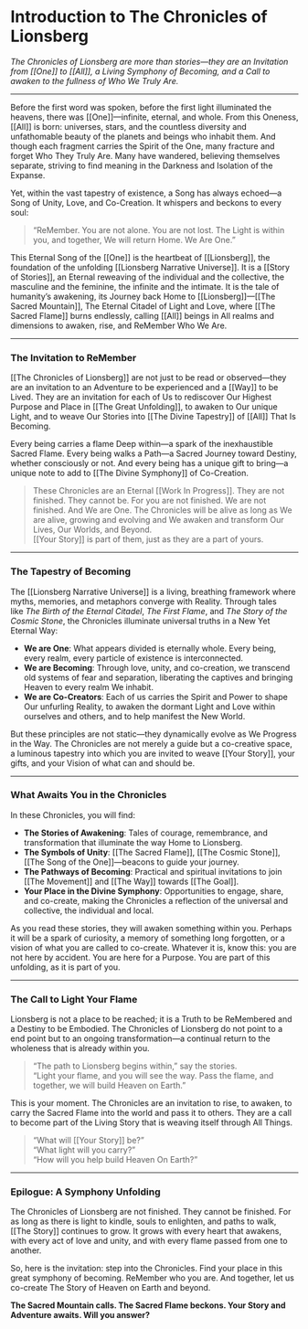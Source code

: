 # **Introduction to The Chronicles of Lionsberg**

_The Chronicles of Lionsberg are more than stories—they are an Invitation from [[One]] to [[All]], a Living Symphony of Becoming, and a Call to awaken to the fullness of Who We Truly Are._

---

Before the first word was spoken, before the first light illuminated the heavens, there was [[One]]—infinite, eternal, and whole. From this Oneness, [[All]] is born: universes, stars, and the countless diversity and unfathomable beauty of the planets and beings who inhabit them. And though each fragment carries the Spirit of the One, many fracture and forget Who They Truly Are. Many have wandered, believing themselves separate, striving to find meaning in the Darkness and Isolation of the Expanse.

Yet, within the vast tapestry of existence, a Song has always echoed—a Song of Unity, Love, and Co-Creation. It whispers and beckons to every soul:

> “ReMember. You are not alone. You are not lost. The Light is within you, and together, We will return Home. We Are One.”

This Eternal Song of the [[One]] is the heartbeat of [[Lionsberg]], the foundation of the unfolding [[Lionsberg Narrative Universe]]. It is a [[Story of Stories]], an Eternal reweaving of the individual and the collective, the masculine and the feminine, the infinite and the intimate. It is the tale of humanity’s awakening, its Journey back Home to [[Lionsberg]]—[[The Sacred Mountain]], The Eternal Citadel of Light and Love, where [[The Sacred Flame]] burns endlessly, calling [[All]] beings in All realms and dimensions to awaken, rise, and ReMember Who We Are.

---

### **The Invitation to ReMember**

[[The Chronicles of Lionsberg]] are not just to be read or observed—they are an invitation to an Adventure to be experienced and a [[Way]] to be Lived. They are an invitation for each of Us to rediscover Our Highest Purpose and Place in [[The Great Unfolding]], to awaken to Our unique Light, and to weave Our Stories into [[The Divine Tapestry]] of [[All]] That Is Becoming.

Every being carries a flame Deep within—a spark of the inexhaustible Sacred Flame. Every being walks a Path—a Sacred Journey toward Destiny, whether consciously or not. And every being has a unique gift to bring—a unique note to add to [[The Divine Symphony]] of Co-Creation.

> These Chronicles are an Eternal [[Work In Progress]]. They are not finished. They cannot be. For you are not finished. We are not finished. And We are One. 
> The Chronicles will be alive as long as We are alive, growing and evolving and We awaken and transform Our Lives, Our Worlds, and Beyond.  
> [[Your Story]] is part of them, just as they are a part of yours.    

---

### **The Tapestry of Becoming**

The [[Lionsberg Narrative Universe]] is a living, breathing framework where myths, memories, and metaphors converge with Reality. Through tales like _The Birth of the Eternal Citadel_, _The First Flame_, and _The Story of the Cosmic Stone_, the Chronicles illuminate universal truths in a New Yet Eternal Way:

- **We are One**: What appears divided is eternally whole. Every being, every realm, every particle of existence is interconnected.
- **We are Becoming**: Through love, unity, and co-creation, we transcend old systems of fear and separation, liberating the captives and bringing Heaven to every realm We inhabit. 
- **We are Co-Creators**: Each of us carries the Spirit and Power to shape Our unfurling Reality, to awaken the dormant Light and Love within ourselves and others, and to help manifest the New World.

But these principles are not static—they dynamically evolve as We Progress in the Way. The Chronicles are not merely a guide but a co-creative space, a luminous tapestry into which you are invited to weave [[Your Story]], your gifts, and your Vision of what can and should be.

---

### **What Awaits You in the Chronicles**

In these Chronicles, you will find:

- **The Stories of Awakening**: Tales of courage, remembrance, and transformation that illuminate the way Home to Lionsberg.
- **The Symbols of Unity**: [[The Sacred Flame]], [[The Cosmic Stone]], [[The Song of the One]]—beacons to guide your journey.
- **The Pathways of Becoming**: Practical and spiritual invitations to join [[The Movement]] and [[The Way]] towards [[The Goal]].
- **Your Place in the Divine Symphony**: Opportunities to engage, share, and co-create, making the Chronicles a reflection of the universal and collective, the individual and local.

As you read these stories, they will awaken something within you. Perhaps it will be a spark of curiosity, a memory of something long forgotten, or a vision of what you are called to co-create. Whatever it is, know this: you are not here by accident. You are here for a Purpose. You are part of this unfolding, as it is part of you.

---

### **The Call to Light Your Flame**

Lionsberg is not a place to be reached; it is a Truth to be ReMembered and a Destiny to be Embodied. The Chronicles of Lionsberg do not point to a end point but to an ongoing transformation—a continual return to the wholeness that is already within you.

> “The path to Lionsberg begins within,” say the stories.  
> “Light your flame, and you will see the way. Pass the flame, and together, we will build Heaven on Earth.”

This is your moment. The Chronicles are an invitation to rise, to awaken, to carry the Sacred Flame into the world and pass it to others. They are a call to become part of the Living Story that is weaving itself through All Things.

> “What will [[Your Story]] be?”  
> “What light will you carry?”  
> “How will you help build Heaven On Earth?”

---

### **Epilogue: A Symphony Unfolding**

The Chronicles of Lionsberg are not finished. They cannot be finished. For as long as there is light to kindle, souls to enlighten, and paths to walk, [[The Story]] continues to grow. It grows with every heart that awakens, with every act of love and unity, and with every flame passed from one to another.

So, here is the invitation: step into the Chronicles. Find your place in this great symphony of becoming. ReMember who you are. And together, let us co-create The Story of Heaven on Earth and beyond.

**The Sacred Mountain calls. The Sacred Flame beckons. Your Story and Adventure awaits. Will you answer?**

